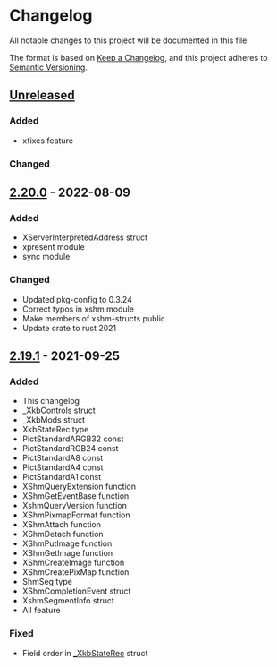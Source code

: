 # Changelog
All notable changes to this project will be documented in this file.

The format is based on [Keep a Changelog](https://keepachangelog.com/en/1.0.0/),
and this project adheres to [Semantic Versioning](https://semver.org/spec/v2.0.0.html).

## [Unreleased]
### Added
- xfixes feature
 
### Changed

## [2.20.0] - 2022-08-09
### Added
- XServerInterpretedAddress struct
- xpresent module
- sync module

### Changed
- Updated pkg-config to 0.3.24
- Correct typos in xshm module
- Make members of xshm-structs public
- Update crate to rust 2021

## [2.19.1] - 2021-09-25
### Added
- This changelog
- _XkbControls struct
- _XkbMods struct
- XkbStateRec type
- PictStandardARGB32 const
- PictStandardRGB24 const
- PictStandardA8 const
- PictStandardA4 const
- PictStandardA1 const
- XShmQueryExtension function
- XShmGetEventBase function
- XshmQueryVersion function
- XShmPixmapFormat function
- XShmAttach function
- XShmDetach function
- XShmPutImage function
- XShmGetImage function
- XShmCreateImage function
- XShmCreatePixMap function
- ShmSeg type
- XShmCompletionEvent struct
- XshmSegmentInfo struct
- All feature

### Fixed
- Field order in [_XkbStateRec](https://github.com/freedesktop/xorg-xserver/blob/master/include/xkbstr.h#L47) struct

[Unreleased]: ../../compare/v2.20.0...HEAD
[2.19.1]: ../../compare/v2.19.0...v2.19.1
[2.20.0]: ../../compare/v2.19.1...v2.20.0
